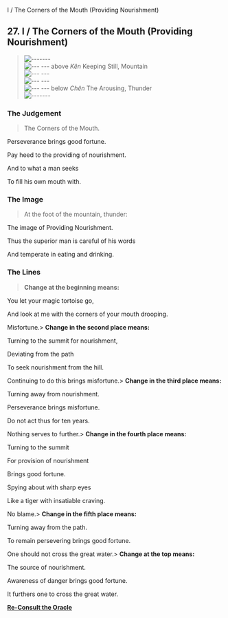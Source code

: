 I / The Corners of the Mouth (Providing Nourishment)
## 27. I / The Corners of the Mouth (Providing Nourishment)
> ![-------](../images/yangU.gif)   
> ![--- ---](../images/yinU.gif) above _Kên_ Keeping Still, Mountain  
> ![--- ---](../images/yinU.gif)   
> ![--- ---](../images/yinU.gif)   
> ![--- ---](../images/yinU.gif) below _Chên_ The Arousing, Thunder  
> ![-------](../images/yangU.gif)
### The Judgement
> The Corners of the Mouth.  
>  Perseverance brings good fortune.  
>  Pay heed to the providing of nourishment.  
>  And to what a man seeks  
>  To fill his own mouth with.
### The Image
> At the foot of the mountain, thunder:  
>  The image of Providing Nourishment.  
>  Thus the superior man is careful of his words  
>  And temperate in eating and drinking.
### The Lines
> **Change at the beginning means:**  
>  You let your magic tortoise go,  
>  And look at me with the corners of your mouth drooping.  
>  Misfortune.> **Change in the second place means:**  
>  Turning to the summit for nourishment,  
>  Deviating from the path  
>  To seek nourishment from the hill.  
>  Continuing to do this brings misfortune.> **Change in the third place means:**  
>  Turning away from nourishment.  
>  Perseverance brings misfortune.  
>  Do not act thus for ten years.  
>  Nothing serves to further.> **Change in the fourth place means:**  
>  Turning to the summit  
>  For provision of nourishment  
>  Brings good fortune.  
>  Spying about with sharp eyes  
>  Like a tiger with insatiable craving.  
>  No blame.> **Change in the fifth place means:**  
>  Turning away from the path.  
>  To remain persevering brings good fortune.  
>  One should not cross the great water.> **Change at the top means:**  
>  The source of nourishment.  
>  Awareness of danger brings good fortune.  
>  It furthers one to cross the great water.

**[Re-Consult the Oracle](../index.html)**

